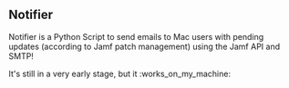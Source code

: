 ## Notifier

Notifier is a Python Script to send emails to Mac users with pending updates (according to Jamf patch 
management) using the Jamf API and SMTP!

It's still in a very early stage, but it :works_on_my_machine:


